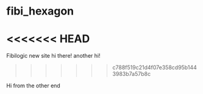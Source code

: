 # fibi_hexagon
<<<<<<< HEAD
=======
Fibilogic new site hi there!
another hi!
>>>>>>> c788f519c21d4f07e358cd95b1443983b7a57b8c

Hi from the other end
